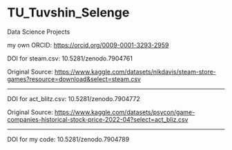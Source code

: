 # TU_Tuvshin_Selenge

Data Science Projects

my own ORCID: https://orcid.org/0009-0001-3293-2959

DOI for steam.csv: 10.5281/zenodo.7904761

Original Source: https://www.kaggle.com/datasets/nikdavis/steam-store-games?resource=download&select=steam.csv

---

DOI for act_blitz.csv: 10.5281/zenodo.7904772

Original Source: https://www.kaggle.com/datasets/psycon/game-companies-historical-stock-price-2022-04?select=act_bliz.csv

---
DOI for my code: 10.5281/zenodo.7904789
